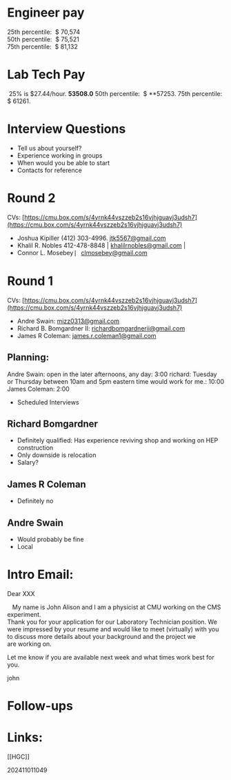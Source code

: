 
# Engineer pay
25th percentile:  $ 70,574  
50th percentile:  $ 75,521  
75th percentile:  $ 81,132

# Lab Tech Pay
 25% is $27.44/hour. **53508.0**
 50th percentile:  $ **57253.
75th percentile:  $ 61261.

# Interview Questions

- Tell us about yourself?
- Experience working in groups 
- When would you be able to start
- Contacts for reference 

# Round 2

CVs: [https://cmu.box.com/s/4yrnk44vszzeb2s16vjhjguavj3udsh7](https://cmu.box.com/s/4yrnk44vszzeb2s16vjhjguavj3udsh7)
- Joshua Kipiller (412) 303-4996. jtk5567@gmail.com  
- Khalil R. Nobles  412-478-8848 | khalilrnobles@gmail.com |  
- Connor L. Mosebey  ⎸clmosebey@gmail.com



# Round 1

CVs: [https://cmu.box.com/s/4yrnk44vszzeb2s16vjhjguavj3udsh7](https://cmu.box.com/s/4yrnk44vszzeb2s16vjhjguavj3udsh7)
- Andre Swain: mizz0313@gmail.com
- Richard B. Bomgardner II: richardbomgardnerii@gmail.com
- James R Coleman: james.r.coleman1@gmail.com 

## Planning:
Andre Swain: open in the later afternoons, any day:  3:00
richard: Tuesday or Thursday between 10am and 5pm eastern time would work for me.: 10:00
James Coleman: 2:00

- Scheduled Interviews

## Richard Bomgardner
- Definitely qualified:  Has experience reviving shop and working on HEP construction
- Only downside is relocation 
- Salary?

## James R Coleman
- Definitely no

## Andre Swain
- Would probably be fine
- Local 




# Intro Email: 
Dear XXX

  
   My name is John Alison and I am a physicist at CMU working on the CMS experiment.  
Thank you for your application for our Laboratory Technician position. We were impressed by your resume and would like to meet (virtually) with you to discuss more details about your background and the project we are working on. 

  
Let me know if you are available next week and what times work best for you. 

  

john



# Follow-ups


# Links: 
[[HGC]]


202411011049
